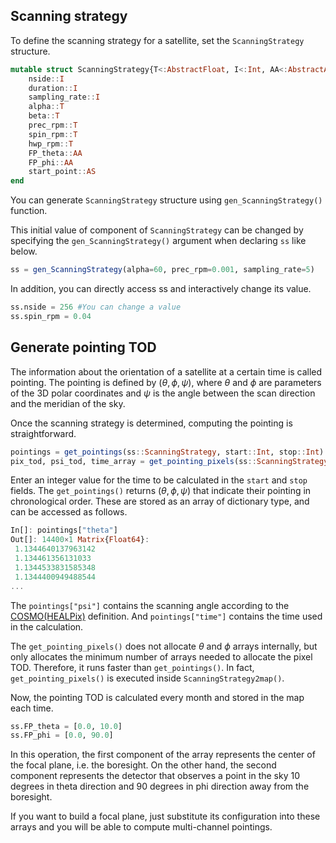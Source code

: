 ## Scanning strategy

To define the scanning strategy for a satellite, set the `ScanningStrategy` structure.
```julia
mutable struct ScanningStrategy{T<:AbstractFloat, I<:Int, AA<:AbstractArray{T}, AS<:AbstractString}
    nside::I
    duration::I
    sampling_rate::I
    alpha::T
    beta::T
    prec_rpm::T
    spin_rpm::T
    hwp_rpm::T
    FP_theta::AA
    FP_phi::AA
    start_point::AS
end
```
You can generate `ScanningStrategy` structure using `gen_ScanningStrategy()` function.


This initial value of component of `ScanningStrategy` can be changed by specifying the `gen_ScanningStrategy()` argument when declaring `ss` like below.
```julia
ss = gen_ScanningStrategy(alpha=60, prec_rpm=0.001, sampling_rate=5)
```
In addition, you can directly access ss and interactively change its value.
```julia
ss.nside = 256 #You can change a value
ss.spin_rpm = 0.04
```

## Generate pointing TOD
The information about the orientation of a satellite at a certain time is called pointing. The pointing is defined by $(\theta, \phi, \psi)$, where $\theta$ and $\phi$ are parameters of the 3D polar coordinates and $\psi$ is the angle between the scan direction and the meridian of the sky.

Once the scanning strategy is determined, computing the pointing is straightforward.
```julia
pointings = get_pointings(ss::ScanningStrategy, start::Int, stop::Int)
pix_tod, psi_tod, time_array = get_pointing_pixels(ss::ScanningStrategy, start::Int, stop::Int)
```
Enter an integer value for the time to be calculated in the `start` and `stop` fields.
The `get_pointings()` returns $(\theta, \phi, \psi)$ that indicate their pointing in chronological order. These are stored as an array of dictionary type, and can be accessed as follows.
```julia
In[]: pointings["theta"]
Out[]: 14400×1 Matrix{Float64}:
 1.1344640137963142
 1.134461356131033
 1.1344533831585348
 1.1344400949488544
...
```

The `pointings["psi"]` contains the scanning angle according to the [COSMO(HEALPix)](https://lambda.gsfc.nasa.gov/product/about/pol_convention.cfm) definition. And `pointings["time"]` contains the time used in the calculation.

The `get_pointing_pixels()` does not allocate $\theta$ and $\phi$ arrays internally, but only allocates the minimum number of arrays needed to allocate the pixel TOD.
Therefore, it runs faster than `get_pointings()`. In fact, `get_pointing_pixels()` is executed inside `ScanningStrategy2map()`.

Now, the pointing TOD is calculated every month and stored in the map each time.
```julia
ss.FP_theta = [0.0, 10.0]
ss.FP_phi = [0.0, 90.0]
```
In this operation, the first component of the array represents the center of the focal plane, i.e. the boresight. On the other hand, the second component represents the detector that observes a point in the sky 10 degrees in theta direction and 90 degrees in phi direction away from the boresight.

If you want to build a focal plane, just substitute its configuration into these arrays and you will be able to compute multi-channel pointings.


